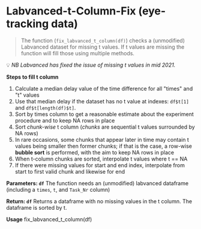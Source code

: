 # Labvanced-t-Column-Fix (eye-tracking data)

> The function (`fix_labvanced_t_column(df)`) checks a (unmodified) Labvanced dataset for missing t values. If t values are missing
the function will fill those using multiple methods.

💡 _NB Labvanced has fixed the issue of missing t values in mid 2021._

**Steps to fill t column**
1. Calculate a median delay value of the time difference for all "times" and "t" values
2. Use that median delay if the dataset has no t value at indexes: `df$t[1]` and `df$t[length(df)$t]`.
3. Sort by times column to get a reasonable estimate about the experiment procedure and to keep NA rows in place
4. Sort _chunk-wise_ t column (_chunks_ are sequential t values surrounded by NA rows)
5. In rare occasions, some chunks that appear later in time may contain t values being smaller then former chunks; if that is the case, a row-wise **bubble sort** is performed, with the aim to keep NA rows in place
6. When t-column chunks are sorted, interpolate t values where t == NA
7. If there were missing values for start and end index, interpolate from start to first valid chunk and likewise for end

**Parameters: `df`**
The function needs an (unmodified) labvanced dataframe (including a `times`, `t`, and `Task_Nr` column)

**Return: `df`**
Returns a dataframe with no missing values in the t column. The dataframe is sorted by t.

**Usage**
fix_labvanced_t_column(df)
